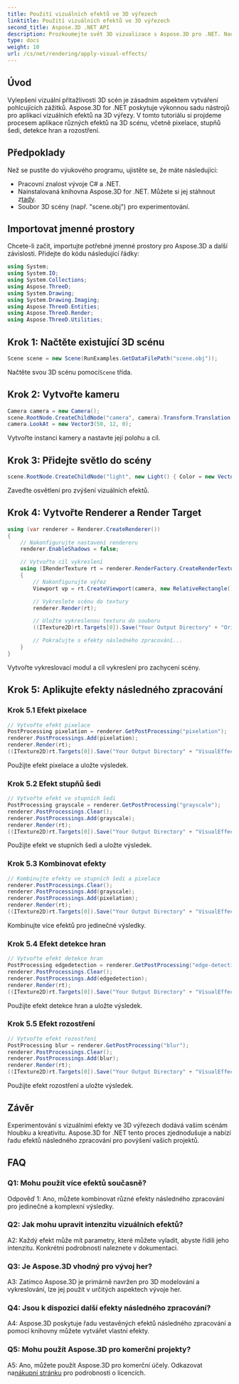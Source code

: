 ```yaml
---
title: Použití vizuálních efektů ve 3D výřezech
linktitle: Použití vizuálních efektů ve 3D výřezech
second_title: Aspose.3D .NET API
description: Prozkoumejte svět 3D vizualizace s Aspose.3D pro .NET. Naučte se na své scény aplikovat podmanivé vizuální efekty pomocí výukových programů krok za krokem. Vylepšete své projekty pomocí pixelace, stupňů šedi, detekce okrajů a efektů rozmazání.
type: docs
weight: 10
url: /cs/net/rendering/apply-visual-effects/
---
```

## Úvod

Vylepšení vizuální přitažlivosti 3D scén je zásadním aspektem vytváření pohlcujících zážitků. Aspose.3D for .NET poskytuje výkonnou sadu nástrojů pro aplikaci vizuálních efektů na 3D výřezy. V tomto tutoriálu si projdeme procesem aplikace různých efektů na 3D scénu, včetně pixelace, stupňů šedi, detekce hran a rozostření.

## Předpoklady

Než se pustíte do výukového programu, ujistěte se, že máte následující:

- Pracovní znalost vývoje C# a .NET.
-  Nainstalovaná knihovna Aspose.3D for .NET. Můžete si jej stáhnout z[tady](https://releases.aspose.com/3d/net/).
- Soubor 3D scény (např. "scene.obj") pro experimentování.

## Importovat jmenné prostory

Chcete-li začít, importujte potřebné jmenné prostory pro Aspose.3D a další závislosti. Přidejte do kódu následující řádky:

```csharp
using System;
using System.IO;
using System.Collections;
using Aspose.ThreeD;
using System.Drawing;
using System.Drawing.Imaging;
using Aspose.ThreeD.Entities;
using Aspose.ThreeD.Render;
using Aspose.ThreeD.Utilities;
```

## Krok 1: Načtěte existující 3D scénu

```csharp
Scene scene = new Scene(RunExamples.GetDataFilePath("scene.obj"));
```

 Načtěte svou 3D scénu pomocí`Scene` třída.

## Krok 2: Vytvořte kameru

```csharp
Camera camera = new Camera();
scene.RootNode.CreateChildNode("camera", camera).Transform.Translation = new Vector3(2, 44, 66);
camera.LookAt = new Vector3(50, 12, 0);
```

Vytvořte instanci kamery a nastavte její polohu a cíl.

## Krok 3: Přidejte světlo do scény

```csharp
scene.RootNode.CreateChildNode("light", new Light() { Color = new Vector3(Color.White), LightType = LightType.Point }).Transform.Translation = new Vector3(26, 57, 43);
```

Zaveďte osvětlení pro zvýšení vizuálních efektů.

## Krok 4: Vytvořte Renderer a Render Target

```csharp
using (var renderer = Renderer.CreateRenderer())
{
    // Nakonfigurujte nastavení rendereru
    renderer.EnableShadows = false;

    // Vytvořte cíl vykreslení
    using (IRenderTexture rt = renderer.RenderFactory.CreateRenderTexture(new RenderParameters(), 1, 1024, 1024))
    {
        // Nakonfigurujte výřez
        Viewport vp = rt.CreateViewport(camera, new RelativeRectangle() { ScaleWidth = 1, ScaleHeight = 1 });

        // Vykreslete scénu do textury
        renderer.Render(rt);

        // Uložte vykreslenou texturu do souboru
        ((ITexture2D)rt.Targets[0]).Save("Your Output Directory" + "Original_viewport_out.png", ImageFormat.Png);

        // Pokračujte s efekty následného zpracování...
    }
}
```

Vytvořte vykreslovací modul a cíl vykreslení pro zachycení scény.

## Krok 5: Aplikujte efekty následného zpracování

### Krok 5.1 Efekt pixelace

```csharp
// Vytvořte efekt pixelace
PostProcessing pixelation = renderer.GetPostProcessing("pixelation");
renderer.PostProcessings.Add(pixelation);
renderer.Render(rt);
((ITexture2D)rt.Targets[0]).Save("Your Output Directory" + "VisualEffect_pixelation_out.png", ImageFormat.Png);
```

Použijte efekt pixelace a uložte výsledek.

### Krok 5.2 Efekt stupňů šedi

```csharp
// Vytvořte efekt ve stupních šedi
PostProcessing grayscale = renderer.GetPostProcessing("grayscale");
renderer.PostProcessings.Clear();
renderer.PostProcessings.Add(grayscale);
renderer.Render(rt);
((ITexture2D)rt.Targets[0]).Save("Your Output Directory" + "VisualEffect_grayscale_out.png", ImageFormat.Png);
```

Použijte efekt ve stupních šedi a uložte výsledek.

### Krok 5.3 Kombinovat efekty

```csharp
// Kombinujte efekty ve stupních šedi a pixelace
renderer.PostProcessings.Clear();
renderer.PostProcessings.Add(grayscale);
renderer.PostProcessings.Add(pixelation);
renderer.Render(rt);
((ITexture2D)rt.Targets[0]).Save("Your Output Directory" + "VisualEffect_grayscale+pixelation_out.png", ImageFormat.Png);
```

Kombinujte více efektů pro jedinečné výsledky.

### Krok 5.4 Efekt detekce hran

```csharp
// Vytvořte efekt detekce hran
PostProcessing edgedetection = renderer.GetPostProcessing("edge-detection");
renderer.PostProcessings.Clear();
renderer.PostProcessings.Add(edgedetection);
renderer.Render(rt);
((ITexture2D)rt.Targets[0]).Save("Your Output Directory" + "VisualEffect_edgedetection_out.png", ImageFormat.Png);
```

Použijte efekt detekce hran a uložte výsledek.

### Krok 5.5 Efekt rozostření

```csharp
// Vytvořte efekt rozostření
PostProcessing blur = renderer.GetPostProcessing("blur");
renderer.PostProcessings.Clear();
renderer.PostProcessings.Add(blur);
renderer.Render(rt);
((ITexture2D)rt.Targets[0]).Save("Your Output Directory" + "VisualEffect_blur_out.png", ImageFormat.Png);
```

Použijte efekt rozostření a uložte výsledek.

## Závěr

Experimentování s vizuálními efekty ve 3D výřezech dodává vašim scénám hloubku a kreativitu. Aspose.3D for .NET tento proces zjednodušuje a nabízí řadu efektů následného zpracování pro povýšení vašich projektů.

## FAQ

### Q1: Mohu použít více efektů současně?

Odpověď 1: Ano, můžete kombinovat různé efekty následného zpracování pro jedinečné a komplexní výsledky.

### Q2: Jak mohu upravit intenzitu vizuálních efektů?

A2: Každý efekt může mít parametry, které můžete vyladit, abyste řídili jeho intenzitu. Konkrétní podrobnosti naleznete v dokumentaci.

### Q3: Je Aspose.3D vhodný pro vývoj her?

A3: Zatímco Aspose.3D je primárně navržen pro 3D modelování a vykreslování, lze jej použít v určitých aspektech vývoje her.

### Q4: Jsou k dispozici další efekty následného zpracování?

A4: Aspose.3D poskytuje řadu vestavěných efektů následného zpracování a pomocí knihovny můžete vytvářet vlastní efekty.

### Q5: Mohu použít Aspose.3D pro komerční projekty?

 A5: Ano, můžete použít Aspose.3D pro komerční účely. Odkazovat na[nákupní stránku](https://purchase.aspose.com/buy) pro podrobnosti o licencích.